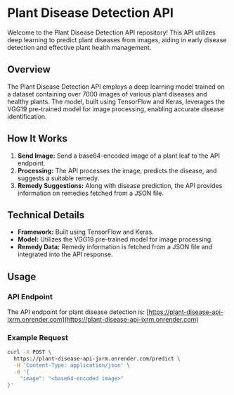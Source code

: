 # Plant Disease Detection API

Welcome to the Plant Disease Detection API repository! This API utilizes deep learning to predict plant diseases from images, aiding in early disease detection and effective plant health management.

## Overview

The Plant Disease Detection API employs a deep learning model trained on a dataset containing over 7000 images of various plant diseases and healthy plants. The model, built using TensorFlow and Keras, leverages the VGG19 pre-trained model for image processing, enabling accurate disease identification.

## How It Works

1. **Send Image:** Send a base64-encoded image of a plant leaf to the API endpoint.
2. **Processing:** The API processes the image, predicts the disease, and suggests a suitable remedy.
3. **Remedy Suggestions:** Along with disease prediction, the API provides information on remedies fetched from a JSON file.

## Technical Details

- **Framework:** Built using TensorFlow and Keras.
- **Model:** Utilizes the VGG19 pre-trained model for image processing.
- **Remedy Data:** Remedy information is fetched from a JSON file and integrated into the API response.

## Usage

### API Endpoint

The API endpoint for plant disease detection is: [https://plant-disease-api-jxrm.onrender.com](https://plant-disease-api-jxrm.onrender.com)

### Example Request

```bash
curl -X POST \
  https://plant-disease-api-jxrm.onrender.com/predict \
  -H 'Content-Type: application/json' \
  -d '{
    "image": "<base64-encoded image>"
}'
